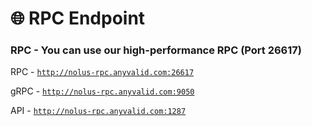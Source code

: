 # 🌐 RPC Endpoint

### RPC - You can use our high-performance  RPC (Port 26617)

RPC - [`http://nolus-rpc.anyvalid.com:26617`](http://nolus-rpc.anyvalid.com:26617/)

gRPC - [`http://nolus-rpc.anyvalid.com:9050`](http://nolus-rpc.anyvalid.com:26617/)

API - [`http://nolus-rpc.anyvalid.com:1287`](http://nolus-rpc.anyvalid.com:26617/)
